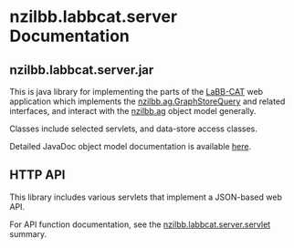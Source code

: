 # nzilbb.labbcat.server Documentation

## nzilbb.labbcat.server.jar
    
This is java library for implementing the parts of the
[LaBB-CAT](https://labbcat.canterbury.ac.nz/)
web application which implements the
[nzilbb.ag.GraphStoreQuery](https://nzilbb.github.io/ag/apidocs/nzilbb/ag/GraphStoreQuery.html)
and related interfaces, and interact with the
[nzilbb.ag](https://nzilbb.github.io/ag/apidocs/nzilbb/ag/package-summary.html)
object model generally.

Classes include selected servlets, and data-store access classes.
    
Detailed JavaDoc object model documentation is available
[here](apidocs/index.html).

## HTTP API

This library includes various servlets that implement a JSON-based web API.

For API function documentation, see the
[nzilbb.labbcat.server.servlet](apidocs/nzilbb/labbcat/server/servlet/package-summary.html)
summary.
